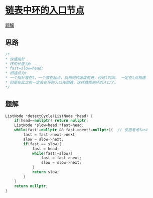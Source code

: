 # [链表中环的入口节点](https://www.nowcoder.com/practice/6e630519bf86480296d0f1c868d425ad)
[题解](./main_1.cpp)

## 思路
```cpp
/*
* 快慢指针
* 环的长度为b
* fast=slow=head;
* 相遇点为t
* 一个指针放在t，一个放在起点，以相同的速度前进，经过t时间， 一定在t点相遇
* 但是在此之前一定会在环的入口先相遇，这样就找到环的入口了。
*/
```
## 题解
```cpp
ListNode *detectCycle(ListNode *head) {
    if(head==nullptr) return nullptr;
    ListNode *slow=head,*fast=head;
    while(fast!=nullptr && fast->next!=nullptr){  // 仅用考虑fast 
        fast = fast->next->next;
        slow = slow->next;
        if(fast == slow){
            fast = head;
            while(fast!=slow){
                fast = fast->next;
                slow = slow->next;
            }
            return slow;
        } 
    }
    return nullptr;
}
```
